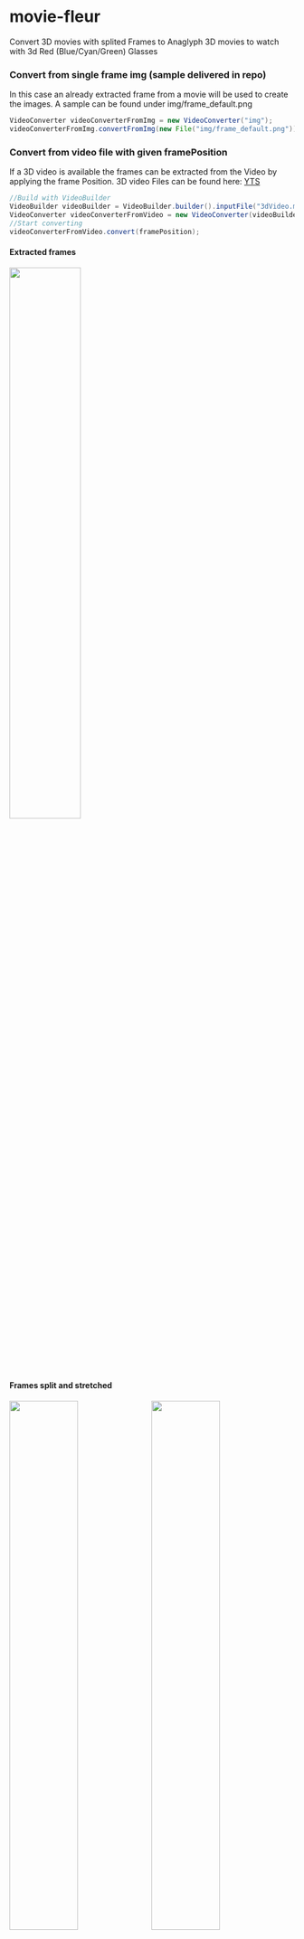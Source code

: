 # movie-fleur

Convert 3D movies with splited Frames to Anaglyph 3D movies to watch with 3d Red (Blue/Cyan/Green) Glasses

### Convert from single frame img (sample delivered in repo)
In this case an already extracted frame from a movie will be used to create the images. A sample can be found under img/frame_default.png
```java
VideoConverter videoConverterFromImg = new VideoConverter("img");
videoConverterFromImg.convertFromImg(new File("img/frame_default.png"));
```

### Convert from video file with given framePosition
If a 3D video is available the frames can be extracted from the Video by applying the frame Position. 3D video Files can be found here: <a href="https://yts.am/browse-movies/0/3D/all/0/downloads">YTS</a>
```java
//Build with VideoBuilder
VideoBuilder videoBuilder = VideoBuilder.builder().inputFile("3dVideo.mp4").build();
VideoConverter videoConverterFromVideo = new VideoConverter(videoBuilder, "img");
//Start converting
videoConverterFromVideo.convert(framePosition);
```


#### Extracted frames
<img src="https://i.imgur.com/ODNFPZ6.jpg" width="50%">

#### Frames split and stretched
<img src="https://i.imgur.com/S2jKdVA.jpg" width="49%">
<img src="https://i.imgur.com/krLVxOF.jpg" width="49%">
(left/right)

#### Frames combined to one image
<img src="https://i.imgur.com/lFv7n8y.jpg" width="50%">

### TODO
    - 3D heightmap
    - grayscale -> color filter
    - commandline application
